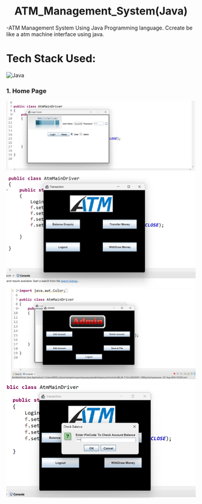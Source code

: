 <h1 align="center">
            ATM_Management_System(Java)
</h1>

 -ATM Management System Using Java Programming language. Ccreate be like a atm machine interface using java.<br>


# Tech Stack Used:

<div align="left">
<img alt="Java" src="https://img.shields.io/badge/Java-%23E34F26.svg?style=for-the-badge&logo=java&logoColor=white"/>
</div>

### 1. Home Page
![image](https://github.com/sauravkumarverma25/ATM_management_System-Java-/blob/main/img/atm_login.png)
![image](https://github.com/sauravkumarverma25/ATM_management_System-Java-/blob/main/img/atm_home_page.png)
![image](https://github.com/sauravkumarverma25/ATM_management_System-Java-/blob/main/img/atm_admin.png)
![image](https://github.com/sauravkumarverma25/ATM_management_System-Java-/blob/main/img/user_asscess.png)

